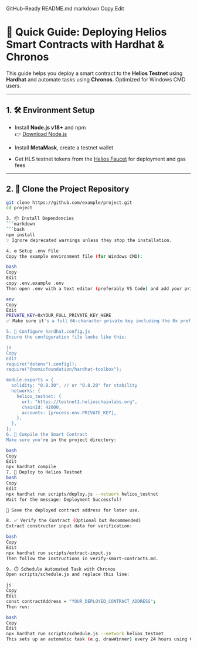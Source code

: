  GitHub-Ready README.md
markdown
Copy
Edit
# 🚀 Quick Guide: Deploying Helios Smart Contracts with Hardhat & Chronos

This guide helps you deploy a smart contract to the **Helios Testnet** using **Hardhat** and automate tasks using **Chronos**. Optimized for Windows CMD users.

---

## 1. 🛠️ Environment Setup

- Install **Node.js v18+** and npm  
  👉 [Download Node.js](https://nodejs.org/)

- Install **MetaMask**, create a testnet wallet

- Get HLS testnet tokens from the [Helios Faucet](https://faucet.helioschainlabs.org) for deployment and gas fees

---

## 2. 📁 Clone the Project Repository


```bash
git clone https://github.com/example/project.git
cd project

3. 📦 Install Dependencies
```markdown
```bash
npm install
💡 Ignore deprecated warnings unless they stop the installation.

4. ⚙️ Setup .env File
Copy the example environment file (for Windows CMD):

bash
Copy
Edit
copy .env.example .env
Then open .env with a text editor (preferably VS Code) and add your private key:

env
Copy
Edit
PRIVATE_KEY=0xYOUR_FULL_PRIVATE_KEY_HERE
✅ Make sure it's a full 66-character private key including the 0x prefix, without quotes or extra spaces.

5. 🧾 Configure hardhat.config.js
Ensure the configuration file looks like this:

js
Copy
Edit
require("dotenv").config();
require("@nomicfoundation/hardhat-toolbox");

module.exports = {
  solidity: "0.8.30", // or "0.8.20" for stability
  networks: {
    helios_testnet: {
      url: "https://testnet1.helioschainlabs.org",
      chainId: 42000,
      accounts: [process.env.PRIVATE_KEY],
    },
  },
};
6. 🔨 Compile the Smart Contract
Make sure you're in the project directory:

bash
Copy
Edit
npx hardhat compile
7. 🚀 Deploy to Helios Testnet
bash
Copy
Edit
npx hardhat run scripts/deploy.js --network helios_testnet
Wait for the message: Deployment Successful!

💾 Save the deployed contract address for later use.

8. ✅ Verify the Contract (Optional but Recommended)
Extract constructor input data for verification:

bash
Copy
Edit
npx hardhat run scripts/extract-input.js
Then follow the instructions in verify-smart-contracts.md.

9. ⏱️ Schedule Automated Task with Chronos
Open scripts/schedule.js and replace this line:

js
Copy
Edit
const contractAddress = "YOUR_DEPLOYED_CONTRACT_ADDRESS";
Then run:

bash
Copy
Edit
npx hardhat run scripts/schedule.js --network helios_testnet
This sets up an automatic task (e.g. drawWinner) every 24 hours using Chronos.

